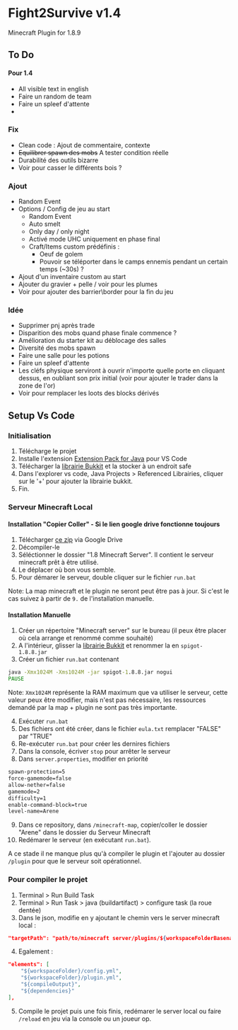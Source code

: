 # Fight2Survive v1.4

Minecraft Plugin for 1.8.9

## To Do

#### Pour 1.4

-   All visible text in english
-   Faire un random de team
-   Faire un spleef d'attente
- 

### Fix

-   Clean code : Ajout de commentaire, contexte
-   ~~Equilibrer spawn des mobs~~ A tester condition réelle
-   Durabilité des outils bizarre
-   Voir pour casser le différents bois ?

### Ajout

-   Random Event
-   Options / Config de jeu au start
    -   Random Event
    -   Auto smelt
    -   Only day / only night
    -   Activé mode UHC uniquement en phase final
    -   Craft/Items custom prédéfinis :
        -   Oeuf de golem
        -   Pouvoir se téléporter dans le camps ennemis pendant un certain temps (~30s) ?
-   Ajout d'un inventaire custom au start
-   Ajouter du gravier + pelle / voir pour les plumes
-   Voir pour ajouter des barrier\border pour la fin du jeu

### Idée

-   Supprimer pnj après trade
-   Disparition des mobs quand phase finale commence ?
-   Amélioration du starter kit au déblocage des salles
-   Diversité des mobs spawn
-   Faire une salle pour les potions
-   Faire un spleef d'attente
-   Les cléfs physique serviront à ouvrir n'importe quelle porte en cliquant dessus, en oubliant son prix initial (voir pour ajouter le trader dans la zone de l'or)
-   Voir pour remplacer les loots des blocks dérivés

## Setup Vs Code

### Initialisation

1. Télécharge le projet
2. Installe l'extension [Extension Pack for Java](https://marketplace.visualstudio.com/items?itemName=vscjava.vscode-java-pack) pour VS Code
3. Télécharger la [librairie Bukkit](https://drive.google.com/file/d/18oXDvNw4vY8TLZLlGhJXhrQaC6Yr_xYd/view?usp=drive_link) et la stocker à un endroit safe
4. Dans l'explorer vs code, Java Projects > Referenced Librairies, cliquer sur le '+' pour ajouter la librairie bukkit.
5. Fin.

### Serveur Minecraft Local

#### Installation "Copier Coller" - Si le lien google drive fonctionne toujours

1. Télécharger [ce zip](https://drive.google.com/file/d/1wokNxDip6mNsxHQbjXGU0lp5UpJW7k-1/view?usp=drive_link) via Google Drive
2. Décompiler-le
3. Séléctionner le dossier "1.8 Minecraft Server". Il contient le serveur minecraft prêt à être utilisé.
4. Le déplacer où bon vous semble.
5. Pour démarer le serveur, double cliquer sur le fichier `run.bat`

Note: La map minecraft et le plugin ne seront peut être pas à jour. Si c'est le cas suivez à partir de `9.` de l'installation manuelle.

#### Installation Manuelle

1. Créer un répertoire "Minecraft server" sur le bureau (il peux être placer où cela arrange et renommé comme souhaité)
2. A l'intérieur, glisser la [librairie Bukkit](https://drive.google.com/file/d/18oXDvNw4vY8TLZLlGhJXhrQaC6Yr_xYd/view?usp=drive_link) et renommer la en `spigot-1.8.8.jar`
3. Créer un fichier `run.bat` contenant

```bat
java -Xmx1024M -Xms1024M -jar spigot-1.8.8.jar nogui
PAUSE
```

Note: `Xmx1024M` représente la RAM maximum que va utiliser le serveur, cette valeur peux être modifier, mais n'est pas nécessaire, les ressources demandé par la map + plugin ne sont pas très importante.

4. Exécuter `run.bat`
5. Des fichiers ont été créer, dans le fichier `eula.txt` remplacer "FALSE" par "TRUE"
6. Re-exécuter `run.bat` pour créer les dernires fichiers
7. Dans la console, écriver `stop` pour arrêter le serveur
8. Dans `server.properties`, modifier en priorité

```txt
spawn-protection=5
force-gamemode=false
allow-nether=false
gamemode=2
difficulty=1
enable-command-block=true
level-name=Arene
```

9. Dans ce repository, dans `/minecraft-map`, copier/coller le dossier "Arene" dans le dossier du Serveur Minecraft
10. Redémarer le serveur (en exécutant `run.bat`).

A ce stade il ne manque plus qu'à compiler le plugin et l'ajouter au dossier `/plugin` pour que le serveur soit opérationnel.

### Pour compiler le projet

1. Terminal > Run Build Task
2. Terminal > Run Task > java (buildartifact) > configure task (la roue dentée)
3. Dans le json, modifie en y ajoutant le chemin vers le server minecraft local :

```json
"targetPath": "path/to/minecraft server/plugins/${workspaceFolderBasename}.jar",
```

4. Egalement :

```json
"elements": [
    "${workspaceFolder}/config.yml",
    "${workspaceFolder}/plugin.yml",
    "${compileOutput}",
    "${dependencies}"
],
```

5. Compile le projet puis une fois finis, redémarer le server local ou faire `/reload` en jeu via la console ou un joueur op.
